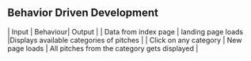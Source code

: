 ## Behavior Driven Development
| Input | Behaviour| Output |
| Data from index page | landing page loads	|Displays available categories of pitches |
| Click on any category	| New page loads | All pitches from the category gets displayed |